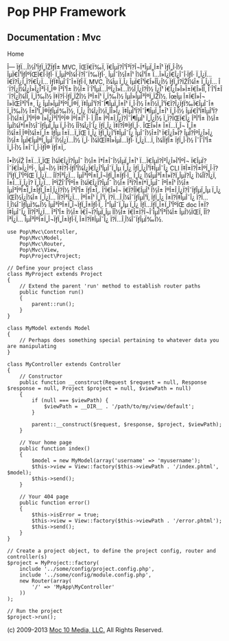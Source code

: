 Pop PHP Framework
=================

Documentation : Mvc
-------------------

Home

Î— ÏƒÏ…Î½Î¹ÏƒÏ„ÏŽÏƒÎ± MVC, ÏŒÏ€Ï‰Ï‚ Ï€ÎµÏ?Î¹Î³Ï?Î¬Ï†ÎµÏ„Î±Î¹ ÏƒÏ„Î·Î½
ÎµÏ€Î¹ÏƒÎºÏŒÏ€Î·ÏƒÎ· Ï„ÎµÎºÎ¼Î·Ï?Î¯Ï‰ÏƒÎ·, ÎµÎ¯Î½Î±Î¹ Î¼Î¹Î±
Ï…Î»Î¿Ï€Î¿Î¯Î·ÏƒÎ· Ï„Î¿Ï… Ï€Ï?Î¿Ï„Ï?Ï€Î¿Ï… ÏƒÏ‡ÎµÎ´Î¯Î±ÏƒÎ·Ï‚ MVC, Î¼Îµ
Ï„Î¿ ÎµÏ€Î¹Ï€Î»Î­Î¿Î½ ÏƒÏ„Ï?ÏŽÎ¼Î± Ï„Î¿Ï… Î´Ï?Î¿Î¼Î¿Î»Î¿Î³Î·Ï„Î® Î³Î¹Î±
Î½Î± Î´Î¹ÎµÏ…ÎºÎ¿Î»Ï…Î½Î¸Î¿Ï?Î½ Î¿Î¹ Ï€Î¿Î»Î»Î±Ï€Î»Î­Ï‚
Î´Î¹Î±Î´Ï?Î¿Î¼Î­Ï‚ Ï„Ï‰Î½ Ï‡Ï?Î·ÏƒÏ„ÏŽÎ½ ÎºÎ±Î¹ Ï„Ï‰Î½ ÎµÎ»ÎµÎ³ÎºÏ„ÏŽÎ½.
ÎœÎµ Î±Ï€Î»Î¬ Î»ÏŒÎ³Î¹Î±, Î¿ ÎµÎ»ÎµÎ³ÎºÏ„Î®Ï‚ Ï‡ÎµÎ¹Ï?Î¯Î¶ÎµÏ„Î±Î¹
Ï„Î·Î½ Î±Î½Ï„Î¹Ï€Ï?Î¿ÏƒÏ‰Ï€ÎµÎ¯Î± Ï„Ï‰Î½ Î±Î¹Ï„Î®ÏƒÎµÏ‰Î½, Ï„Î¿
Î¼Î¿Î½Ï„Î­Î»Î¿ Ï‡ÎµÎ¹Ï?Î¯Î¶ÎµÏ„Î±Î¹ Ï„Î·Î½ ÎµÏ€Î¹Ï‡ÎµÎ¹Ï?Î·Î¼Î±Ï„Î¹ÎºÎ®
Î»Î¿Î³Î¹ÎºÎ® ÎºÎ±Î¹ Î· Î¸Î­Î± ÎºÎ±Î¸Î¿Ï?Î¯Î¶ÎµÎ¹ Ï„Î¿Î½ Ï„Ï?ÏŒÏ€Î¿
Î³Î¹Î± Î½Î± ÎµÎ¼Ï†Î±Î½Î¯ÏƒÎµÏ„Îµ Ï„Î·Î½ Î­Î¾Î¿Î´Î¿ ÏƒÏ„Î¿ Ï‡Ï?Î®ÏƒÏ„Î·.
ÎŒÎ»Î± Î±Ï…Ï„Î¬ Ï„Î± Î¼Î±Î¸Î®Î¼Î±Ï„Î± ÏƒÎµ Î±Ï…Ï„ÏŒ Ï„Î¿
ÏƒÏ„Î¿Î¹Ï‡ÎµÎ¯Î¿ ÎµÎ¯Î½Î±Î¹ Ï€Î¿Î»Ï? ÎµÏ?ÎºÎ¿Î»Î¿ Î½Î±
ÎµÏ€ÎµÎºÏ„ÎµÎ¯Î½Î¿Ï…Î½ Ï„Î· Î¼ÏŒÏ‡Î»ÎµÏ…ÏƒÎ· Ï„Î¿Ï…Ï‚ Î¼Î­ÏƒÎ± ÏƒÏ„Î·Î½
Î¯Î´Î¹Î± Ï„Î·Î½ Î±Î¯Ï„Î·ÏƒÎ® ÏƒÎ±Ï‚.

Î•Î½ÏŽ Î±Ï…Ï„ÏŒ Î¼Ï€Î¿Ï?ÎµÎ¯ Î½Î± Ï†Î±Î¯Î½ÎµÏ„Î±Î¹ Ï…Ï€ÎµÏ?Î²Î¿Î»Î¹ÎºÎ¬
Ï€ÎµÏ?Î¯Ï€Î»Î¿ÎºÎ·, ÎµÎ¬Î½ Ï‡Ï?Î·ÏƒÎ¹Î¼Î¿Ï€Î¿Î¹ÎµÎ¯Ï„Îµ Ï„Î¿
ÏƒÏ„Î¿Î¹Ï‡ÎµÎ¯Î¿ CLI Ï‡Î±Ï?Î±ÎºÏ„Î·Ï?Î¹ÏƒÏ„Î¹ÎºÏŒ Ï„Î¿Ï… Î­Ï?Î³Î¿Ï…
ÎµÎ³ÎºÎ±Ï„Î¬ÏƒÏ„Î±ÏƒÎ·Ï‚, Ï„Î¿ Î¼ÎµÎ³Î±Î»Ï?Ï„ÎµÏ?Î¿ Î¼Î­Ï?Î¿Ï‚
Î±Ï…Ï„Î¿Ï? Ï„Î¿Ï… ÎºÏŽÎ´Î¹ÎºÎ± Î¼Ï€Î¿Ï?ÎµÎ¯ Î½Î± Î³Ï?Î±Ï†Ï„ÎµÎ¯ ÎºÎ±Î¹
Î½Î± ÎµÎ³ÎºÎ±Ï„Î±ÏƒÏ„Î±Î¸Î¿Ï?Î½ Î³Î¹Î± ÏƒÎ±Ï‚. Î‘Ï€Î»Î¬ Ï€Ï?Î­Ï€ÎµÎ¹
Î½Î± ÎºÎ±Î¸Î¿Ï?Î¯ÏƒÎµÏ„Îµ Ï„Î¿ ÏŒÎ½Î¿Î¼Î± Ï„Î¿Ï… Î­Ï?Î³Î¿Ï… ÎºÎ±Î¹
Ï„Î¹Ï‚ Ï?Ï…Î¸Î¼Î¯ÏƒÎµÎ¹Ï‚ ÏƒÏ„Î¿ Î±Ï?Ï‡ÎµÎ¯Î¿ Ï?Ï…Î¸Î¼Î¯ÏƒÎµÏ‰Î½
ÎµÎ³ÎºÎ±Ï„Î¬ÏƒÏ„Î±ÏƒÎ·Ï‚. Î”ÎµÎ¯Ï„Îµ Ï„Î¿ ÏƒÏ…ÏƒÏ„Î±Ï„Î¹ÎºÏŒ doc
Î±Ï?Ï‡ÎµÎ¯Î¿ Î­Ï?Î³Î¿Ï… Î³Î¹Î± Î½Î± Ï€Î¬Ï?ÎµÏ„Îµ Î­Î½Î±
Ï€Î±Ï?Î¬Î´ÎµÎ¹Î³Î¼Î± ÎµÎ½ÏŒÏ‚ Î­Ï?Î³Î¿Ï… ÎµÎ³ÎºÎ±Ï„Î¬ÏƒÏ„Î±ÏƒÎ·Ï‚
Î±Ï?Ï‡ÎµÎ¯Î¿ Ï?Ï…Î¸Î¼Î¯ÏƒÎµÏ‰Î½.

    use Pop\Mvc\Controller,
        Pop\Mvc\Model,
        Pop\Mvc\Router,
        Pop\Mvc\View,
        Pop\Project\Project;

    // Define your project class
    class MyProject extends Project
    {
        // Extend the parent 'run' method to establish router paths
        public function run()
        {
            parent::run();
        }
    }

    class MyModel extends Model
    {
        // Perhaps does something special pertaining to whatever data you are manipulating
    }

    class MyController extends Controller
    {
        // Constructor
        public function __construct(Request $request = null, Response $response = null, Project $project = null, $viewPath = null)
        {
            if (null === $viewPath) {
                $viewPath = __DIR__ . '/path/to/my/view/default';
            }

            parent::__construct($request, $response, $project, $viewPath);
        }

        // Your home page
        public function index()
        {
            $model = new MyModel(array('username' => 'myusername');
            $this->view = View::factory($this->viewPath . '/index.phtml', $model);
            $this->send();
        }

        // Your 404 page
        public function error()
        {
            $this->isError = true;
            $this->view = View::factory($this->viewPath . '/error.phtml');
            $this->send();
        }
    }

    // Create a project object, to define the project config, router and controller(s)
    $project = MyProject::factory(
        include '../some/config/project.config.php',
        include '../some/config/module.config.php',
        new Router(array(
            '/' => 'MyApp\MyController'
        ))
    );

    // Run the project
    $project->run();

\(c) 2009-2013 [Moc 10 Media, LLC.](http://www.moc10media.com) All
Rights Reserved.
